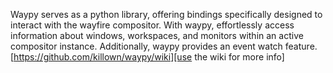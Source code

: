 Waypy serves as a python library, offering bindings specifically designed to interact with the wayfire compositor.
With waypy, effortlessly access information about windows, workspaces, and monitors within an active compositor instance. Additionally, waypy provides an event watch feature.
[https://github.com/killown/waypy/wiki][use the wiki for more info]
